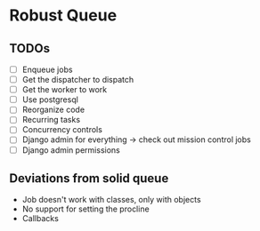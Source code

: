 # Robust Queue

## TODOs

- [ ] Enqueue jobs
- [ ] Get the dispatcher to dispatch
- [ ] Get the worker to work
- [ ] Use postgresql
- [ ] Reorganize code
- [ ] Recurring tasks
- [ ] Concurrency controls
- [ ] Django admin for everything -> check out mission control jobs
- [ ] Django admin permissions

## Deviations from solid queue

- Job doesn't work with classes, only with objects
- No support for setting the procline
- Callbacks